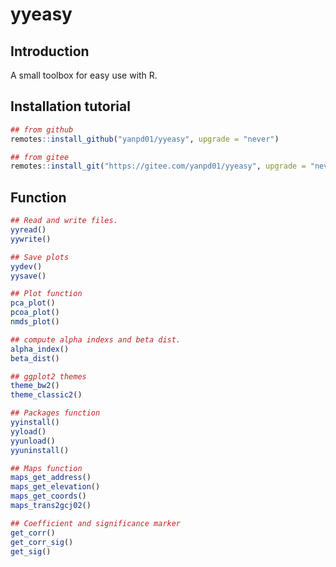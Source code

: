 # yyeasy

## Introduction
A small toolbox for easy use with R. 

## Installation tutorial

```r
## from github
remotes::install_github("yanpd01/yyeasy", upgrade = "never")

## from gitee
remotes::install_git("https://gitee.com/yanpd01/yyeasy", upgrade = "never")


```
## Function
```r
## Read and write files.
yyread()
yywrite()

## Save plots
yydev()
yysave()

## Plot function
pca_plot()
pcoa_plot()
nmds_plot()

## compute alpha indexs and beta dist.
alpha_index()
beta_dist()

## ggplot2 themes
theme_bw2()
theme_classic2()

## Packages function
yyinstall()
yyload()
yyunload()
yyuninstall()

## Maps function
maps_get_address()
maps_get_elevation()
maps_get_coords()
maps_trans2gcj02()

## Coefficient and significance marker
get_corr()
get_corr_sig()
get_sig()
```